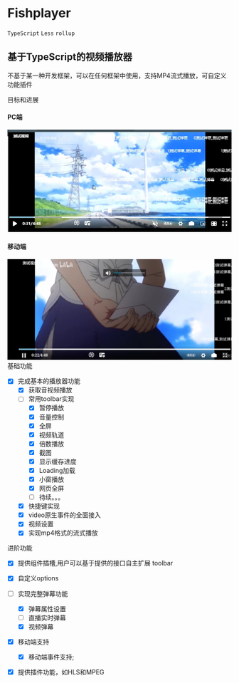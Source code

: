 # Fishplayer

`TypeScript` `Less` `rollup`

## 基于TypeScript的视频播放器

不基于某一种开发框架，可以在任何框架中使用，支持MP4流式播放，可自定义功能插件

目标和进展

#### PC端

![](https://github.com/icyxianyu/FishPlayer/blob/master/picture/pc.jpg?raw=true)

#### 移动端

![](https://github.com/icyxianyu/FishPlayer/blob/master/picture/h5.jpg?raw=true)
基础功能

- [x] 完成基本的播放器功能
  - [x] 获取音视频播放
  - [ ] 常用toolbar实现
    - [x] 暂停播放
    - [x] 音量控制
    - [x] 全屏
    - [x] 视频轨道
    - [x] 倍数播放
    - [x] 截图
    - [x] 显示缓存进度
    - [x] Loading加载
    - [x] 小窗播放
    - [x] 网页全屏
    - [ ] 待续。。。
  - [x] 快捷键实现
  - [x] video原生事件的全面接入
  - [x] 视频设置
  - [x] 实现mp4格式的流式播放

进阶功能

- [x] 提供组件插槽,用户可以基于提供的接口自主扩展 toolbar

- [x] 自定义options

- [ ] 实现完整弹幕功能

  - [x] 弹幕属性设置
  - [ ] 直播实时弹幕
  - [x] 视频弹幕

- [x] 移动端支持

  - [x] 移动端事件支持;

- [x] 提供插件功能，如HLS和MPEG
